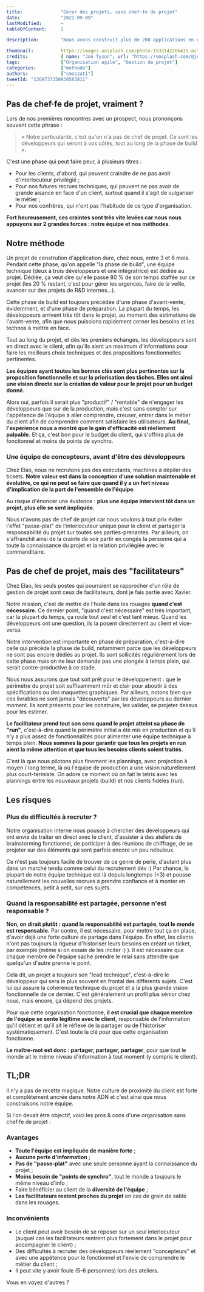 ```yaml
---
title:              "Gérer des projets… sans chef·fe de projet"
date:               "2021-09-09"
lastModified:       ~ 
tableOfContent:     2

description:        "Nous avons construit plus de 200 applications en nous appuyant essentiellement sur notre équipe technique. Comment ?"

thumbnail:          https://images.unsplash.com/photo-1533142266415-ac591a4deae9?ixlib=rb-1.2.1&ixid=eyJhcHBfaWQiOjEyMDd9&auto=format&fit=crop&w=500&q=60
credits:            { name: "Jon Tyson", url: "https://unsplash.com/@jontyson" }
tags:               ["Organisation agile", "Gestion de projet"]
categories:         ["methodo"]
authors:            ["cmozzati"]
tweetId: "1369737350830583811"
---
```


## Pas de chef·fe de projet, vraiment ?
Lors de nos premières rencontres avec un prospect, nous prononçons souvent cette phrase : 

> « Notre particularité, c'est qu'on n'a pas de chef de projet. Ce sont les développeurs qui seront à vos côtés, tout au long de la phase de build ».

C'est une phase qui peut faire peur, à plusieurs titres :
- Pour les clients, d'abord, qui peuvent craindre de ne pas avoir d'interlocuteur privilégié  ;
- Pour nos futures recrues techniques, qui peuvent ne pas avoir de grande aisance en face d'un client, surtout quand il s'agit de vulgariser le métier ;
- Pour nos confrères, qui n'ont pas l'habitude de ce type d'organisation. 

**Fort heureusement, ces craintes sont très vite levées car nous nous appuyons sur 2 grandes forces : notre équipe et nos méthodes.**

## Notre méthode

Un projet de constrution d'application dure, chez nous, entre 3 et 6 mois. Pendant cette phase, qu'on appelle "la phase de build", une équipe technique (deux à trois développeurs et une intégratrice) est dédiée au projet. 
Dédiée, ça veut dire qu'elle passe 80 % de son temps staffée sur ce projet (les 20 % restant, c'est pour gérer les urgences, faire de la veille, avancer sur des projets de R&D internes…). 

Cette phase de build est toujours précédée d'une phase d'avant-vente, évidemment, et d'une phase de préparation. La plupart du temps, les développeurs arrivent très tôt dans le projet, au moment des estimations de l'avant-vente, afin que nous puissions rapidement cerner les besoins et les technos à mettre en face. 

Tout au long du projet, et dès les premiers échanges, les développeurs sont en direct avec le client, afin qu'ils aient un maximum d'informations pour faire les meilleurs choix techniques et des propositions fonctionnelles pertinentes.

**Les équipes ayant toutes les bonnes clés sont plus pertinentes sur la proposition fonctionnelle et sur la priorisation des tâches. Elles ont ainsi une vision directe sur la création de valeur pour le projet pour un budget donné.**

Alors oui, parfois il serait plus "productif" / "rentable" de n'engager les développeurs que sur de la production, mais c'est sans compter sur l'appétence de l'équipe à aller comprendre, creuser, entrer dans le métier du client afin de comprendre comment satisfaire les utilisateurs. **Au final, l'expérience nous a montré que le gain d'efficacité est réellement palpable.** Et ça, c'est bon pour le budget du client, qui s'offrira plus de fonctionnel et moins de points de synchro. 

### Une équipe de concepteurs, avant d'être des développeurs  

Chez Elao, nous ne recrutons pas des exécutants, machines à dépiler des tickets. **Notre valeur est dans la conception d'une solution maintenable et évolutive, ce qui ne peut se faire que quand il y a un fort niveau d'implication de la part de l'ensemble de l'équipe**.

Au risque d'énoncer une évidence : **plus une équipe intervient tôt dans un projet, plus elle se sent impliquée**.

Nous n'avons pas de chef de projet car nous voulons à tout prix éviter l'effet "passe-plat" de l'interlocuteur unique pour le client et partager la responsabilité du projet sur toutes ses parties-prenantes. 
Par ailleurs, on s'affranchit ainsi de la crainte de voir partir en congés la personne qui a toute la connaissance du projet et la relation privilégiée avec le commanditaire. 

## Pas de chef de projet, mais des "facilitateurs"

Chez Elao, les seuls postes qui pourraient se rapprocher d'un rôle de gestion de projet sont ceux de facilitateurs, dont je fais partie avec Xavier.

Notre mission, c'est de mettre de l'huile dans les rouages **quand c'est nécessaire**. Ce dernier point, "quand c'est nécessaire" est très important, car la plupart du temps, ça roule tout seul et c'est tant mieux. Quand les développeurs ont une question, ils la posent directement au client et vice-versa. 

Notre intervention est importante en phase de préparation, c'est-à-dire celle qui précède la phase de build, notamment parce que les développeurs ne sont pas encore dédiés au projet. Ils sont sollicités régulièrement lors de cette phase mais on ne leur demande pas une plongée à temps plein, qui serait contre-productive à ce stade.

Nous nous assurons que tout soit prêt pour le développement : que le périmètre du projet soit suffisamment mûr et clair pour aboutir à des spécifications ou des maquettes graphiques. Par ailleurs, notons bien que ces livrables ne sont jamais "découverts" par les développeurs au dernier moment. Ils sont présents pour les construire, les valider, se projeter dessus pour les estimer. 

**Le facilitateur prend tout son sens quand le projet atteint sa phase de "run"**, c'est-à-dire quand le périmètre initial a été mis en production et qu'il n'y a plus assez de fonctionnalités pour alimenter une équipe technique à temps plein. **Nous sommes là pour garantir que tous les projets en run aient la même attention et que tous les besoins clients soient traités**. 

C'est là que nous pilotons plus finement les plannings, avec projection à moyen / long terme, là où l'équipe de production a une vision naturellement plus court-termiste. On adore ce moment où on fait le tetris avec les plannings entre les nouveaux projets (build) et nos clients fidèles (run).


## Les risques

### Plus de difficultés à recruter ?

Notre organisation interne nous pousse à chercher des développeurs qui ont envie de traiter en direct avec le client, d'assister à des ateliers de brainstorming fonctionnel, de participer à des réunions de chiffrage, de se projeter sur des éléments qui sont parfois encore un peu nébuleux. 

Ce n'est pas toujours facile de trouver de ce genre de perle, d'autant plus dans un marché tendu comme celui du recrutement dév :) Par chance, la plupart de notre équipe technique est là depuis longtemps (<3) et pousse naturellement les nouvelles recrues à prendre confiance et à monter en compétences, petit à petit, sur ces sujets. 

### Quand la responsabilité est partagée, personne n'est responsable ?

**Non, on dirait plutôt : quand la responsabilité est partagée, tout le monde est responsable.** 
Par contre, il est nécessaire, pour mettre tout ça en place, d'avoir déjà une forte culture de partage dans l'équipe. En effet, les clients n'ont pas toujours la rigueur d'historiser leurs besoins en créant un ticket, par exemple (même si on essaie de les inciter :) ). Il est nécessaire que chaque membre de l'équipe sache prendre le relai sans attendre que quelqu'un d'autre prenne le point.

Cela dit, un projet a toujours son "lead technique", c'est-à-dire le développeur qui sera le plus souvent en frontal des différents sujets. C'est lui qui assure la cohérence technique du projet et a la plus grande vision fonctionnelle de ce dernier. C'est généralement un profil plus sénior chez nous, mais encore, ça dépend des projets.

Pour que cette organisation fonctionne, **il est crucial que chaque membre de l'équipe se sente légitime avec le client**, responsable de l'information qu'il détient et qu'il ait le réflexe de la partager ou de l'historiser systématiquement. C'est toute la clé pour que cette organisation fonctionne.

**Le maître-mot est donc : partager, partager, partager**, pour que tout le monde ait le même niveau d'information à tout moment (y compris le client).

## TL;DR

Il n'y a pas de recette magique. Notre culture de proximité du client est forte et complètement ancrée dans notre ADN et c'est ainsi que nous construisons notre équipe. 

Si l'on devait être objectif, voici les pros & cons d'une organisation sans chef·fe de projet :

### Avantages
- **Toute l'équipe est impliquée de manière forte** ;
- **Aucune perte d'information** ;
- **Pas de "passe-plat"** avec une seule personne ayant la connaissance du projet ;
- **Moins besoin de "points de synchro"**, tout le monde a toujours le même niveau d'info ;
- Faire bénéficier au client de la **diversité de l'équipe** ;
- **Les facilitateurs restent proches du projet** en cas de grain de sable dans les rouages.

### Inconvénients
- Le client peut avoir besoin de se reposer sur un seul interlocuteur (auquel cas les facilitateurs rentrent plus fortement dans le projet pour accompagner le client) ;
- Des difficultés à recruter des développeurs réellement "concepteurs" et avec une appétence pour le fonctionnel et l'envie de comprendre le métier du client ;
- Il peut vite y avoir foule (5-6 personnes) lors des ateliers.

Vous en voyez d'autres ?

